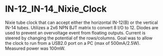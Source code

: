 # IN-12_IN-14_Nixie_Clock

Nixie tube clock that can accept either the horizontal IN-12(B) or the vertical IN-14 tubes. Utilizes a 2x6 NPN BJT matrix to convert 8 I/O to 12. Diodes are used to prevent an overvoltage event from floating outputs. Current is steered by changing the potential of the rows/columns. Goal was to allow the clock to run from a USB2.0 port on a PC (max of 500mA/2.5W). Measured power was 100mW.
